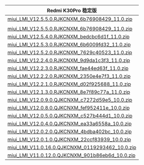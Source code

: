 | Redmi K30Pro  稳定版    |
| ---- |
| [miui_LMI_V12.5.5.0.RJKCNXM_6b76908429_11.0.zip](https://hugeota.d.miui.com/V12.5.5.0.RJKCNXM/miui_LMI_V12.5.5.0.RJKCNXM_6b76908429_11.0.zip)    |
| []()    |
| [miui_LMI_V12.5.5.0.RJKCNXM_6b76908429_11.0.zip](https://hugeota.d.miui.com/V12.5.5.0.RJKCNXM/miui_LMI_V12.5.5.0.RJKCNXM_6b76908429_11.0.zip)    |
| [miui_LMI_V12.5.4.0.RJKCNXM_bedcbc6d1f_11.0.zip](https://hugeota.d.miui.com/V12.5.4.0.RJKCNXM/miui_LMI_V12.5.4.0.RJKCNXM_bedcbc6d1f_11.0.zip)    |
| [miui_LMI_V12.5.3.0.RJKCNXM_6b6009fd32_11.0.zip](https://hugeota.d.miui.com/V12.5.3.0.RJKCNXM/miui_LMI_V12.5.3.0.RJKCNXM_6b6009fd32_11.0.zip)    |
| [miui_LMI_V12.5.2.0.RJKCNXM_7629c40523_11.0.zip](https://hugeota.d.miui.com/V12.5.2.0.RJKCNXM/miui_LMI_V12.5.2.0.RJKCNXM_7629c40523_11.0.zip)    |
| [miui_LMI_V12.2.4.0.RJKCNXM_9d9da1c3f3_11.0.zip](https://hugeota.d.miui.com/V12.2.4.0.RJKCNXM/miui_LMI_V12.2.4.0.RJKCNXM_9d9da1c3f3_11.0.zip)    |
| [miui_LMI_V12.2.3.0.RJKCNXM_fae44ed63f_11.0.zip](https://hugeota.d.miui.com/V12.2.3.0.RJKCNXM/miui_LMI_V12.2.3.0.RJKCNXM_fae44ed63f_11.0.zip)    |
| [miui_LMI_V12.2.2.0.RJKCNXM_2350e4e7f3_11.0.zip](https://hugeota.d.miui.com/V12.2.2.0.RJKCNXM/miui_LMI_V12.2.2.0.RJKCNXM_2350e4e7f3_11.0.zip)    |
| [miui_LMI_V12.2.1.0.RJKCNXM_d02f925688_11.0.zip](https://hugeota.d.miui.com/V12.2.1.0.RJKCNXM/miui_LMI_V12.2.1.0.RJKCNXM_d02f925688_11.0.zip)    |
| [miui_LMI_V12.1.3.0.RJKCNXM_8e7f89c77a_11.0.zip](https://hugeota.d.miui.com/V12.1.3.0.RJKCNXM/miui_LMI_V12.1.3.0.RJKCNXM_8e7f89c77a_11.0.zip)    |
| [miui_LMI_V12.0.9.0.QJKCNXM_c7272d59e5_10.0.zip](https://hugeota.d.miui.com/V12.0.9.0.QJKCNXM/miui_LMI_V12.0.9.0.QJKCNXM_c7272d59e5_10.0.zip)    |
| [miui_LMI_V12.0.8.0.QJKCNXM_fef952411e_10.0.zip](https://hugeota.d.miui.com/V12.0.8.0.QJKCNXM/miui_LMI_V12.0.8.0.QJKCNXM_fef952411e_10.0.zip)    |
| [miui_LMI_V12.0.5.0.QJKCNXM_c527b444d1_10.0.zip](https://hugeota.d.miui.com/V12.0.5.0.QJKCNXM/miui_LMI_V12.0.5.0.QJKCNXM_c527b444d1_10.0.zip)    |
| [miui_LMI_V12.0.4.0.QJKCNXM_ea33a6558a_10.0.zip](https://hugeota.d.miui.com/V12.0.4.0.QJKCNXM/miui_LMI_V12.0.4.0.QJKCNXM_ea33a6558a_10.0.zip)    |
| [miui_LMI_V12.0.2.0.QJKCNXM_4bdba402bc_10.0.zip](https://hugeota.d.miui.com/V12.0.2.0.QJKCNXM/miui_LMI_V12.0.2.0.QJKCNXM_4bdba402bc_10.0.zip)    |
| [miui_LMI_V12.0.1.0.QJKCNXM_22ccf83939_10.0.zip](https://hugeota.d.miui.com/V12.0.1.0.QJKCNXM/miui_LMI_V12.0.1.0.QJKCNXM_22ccf83939_10.0.zip)    |
| [miui_LMI_V11.0.16.0.QJKCNXM_0119293462_10.0.zip](https://hugeota.d.miui.com/V11.0.16.0.QJKCNXM/miui_LMI_V11.0.16.0.QJKCNXM_0119293462_10.0.zip)    |
| [miui_LMI_V11.0.12.0.QJKCNXM_901b86eb6d_10.0.zip](https://hugeota.d.miui.com/V11.0.12.0.QJKCNXM/miui_LMI_V11.0.12.0.QJKCNXM_901b86eb6d_10.0.zip)    |

